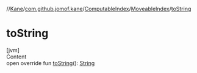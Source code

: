 //[Kane](../../../index.md)/[com.github.jomof.kane](../../index.md)/[ComputableIndex](../index.md)/[MoveableIndex](index.md)/[toString](to-string.md)



# toString  
[jvm]  
Content  
open override fun [toString](to-string.md)(): [String](https://kotlinlang.org/api/latest/jvm/stdlib/kotlin/-string/index.html)  



